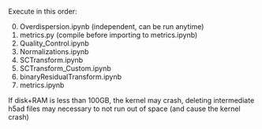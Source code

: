 Execute in this order:

0. Overdispersion.ipynb (independent, can be run anytime)
1. metrics.py (compile before importing to metrics.ipynb)
2. Quality_Control.ipynb 
3. Normalizations.ipynb 
4. SCTransform.ipynb 
5. SCTransform_Custom.ipynb 
6. binaryResidualTransform.ipynb 
7. metrics.ipynb

If disk+RAM is less than 100GB, the kernel may crash, deleting intermediate h5ad files may necessary to not run out of space (and cause the kernel crash)
